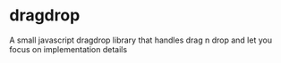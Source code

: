 dragdrop
========

A small javascript dragdrop library that handles drag n drop  and let you focus on implementation details